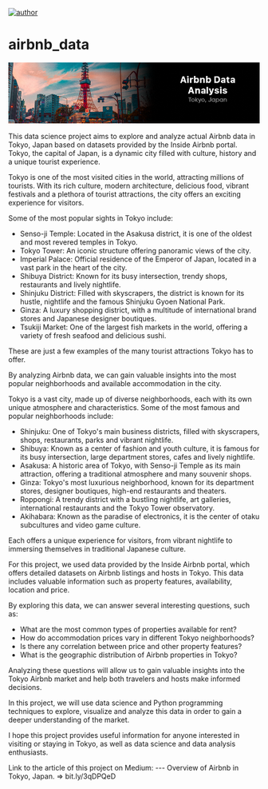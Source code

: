 [![author](https://img.shields.io/badge/author-gabrielduarte-red.svg)](https://www.linkedin.com/in/gabriel-duarte-671074146/)
# airbnb_data
<p align="center">
  <img src="Capa-GitHub-Airbnb.png" >
</p>

This data science project aims to explore and analyze actual Airbnb data in Tokyo, Japan based on datasets provided by the Inside Airbnb portal. Tokyo, the capital of Japan, is a dynamic city filled with culture, history and a unique tourist experience.

Tokyo is one of the most visited cities in the world, attracting millions of tourists. With its rich culture, modern architecture, delicious food, vibrant festivals and a plethora of tourist attractions, the city offers an exciting experience for visitors.

Some of the most popular sights in Tokyo include:

- Senso-ji Temple: Located in the Asakusa district, it is one of the oldest and most revered temples in Tokyo.
- Tokyo Tower: An iconic structure offering panoramic views of the city.
- Imperial Palace: Official residence of the Emperor of Japan, located in a vast park in the heart of the city.
- Shibuya District: Known for its busy intersection, trendy shops, restaurants and lively nightlife.
- Shinjuku District: Filled with skyscrapers, the district is known for its hustle, nightlife and the famous Shinjuku Gyoen National Park.
- Ginza: A luxury shopping district, with a multitude of international brand stores and Japanese designer boutiques.
- Tsukiji Market: One of the largest fish markets in the world, offering a variety of fresh seafood and delicious sushi.

These are just a few examples of the many tourist attractions Tokyo has to offer.

By analyzing Airbnb data, we can gain valuable insights into the most popular neighborhoods and available accommodation in the city.

 Tokyo is a vast city, made up of diverse neighborhoods, each with its own unique atmosphere and characteristics. Some of the most famous and popular neighborhoods include:

- Shinjuku: One of Tokyo's main business districts, filled with skyscrapers, shops, restaurants, parks and vibrant nightlife.
- Shibuya: Known as a center of fashion and youth culture, it is famous for its busy intersection, large department stores, cafes and lively nightlife.
- Asakusa: A historic area of Tokyo, with Senso-ji Temple as its main attraction, offering a traditional atmosphere and many souvenir shops.
- Ginza: Tokyo's most luxurious neighborhood, known for its department stores, designer boutiques, high-end restaurants and theaters.
- Roppongi: A trendy district with a bustling nightlife, art galleries, international restaurants and the Tokyo Tower observatory.
- Akihabara: Known as the paradise of electronics, it is the center of otaku subcultures and video game culture.

 Each offers a unique experience for visitors, from vibrant nightlife to immersing themselves in traditional Japanese culture.
 
 For this project, we used data provided by the Inside Airbnb portal, which offers detailed datasets on Airbnb listings and hosts in Tokyo. This data includes valuable information such as property features, availability, location and price.
 
 By exploring this data, we can answer several interesting questions, such as:

 - What are the most common types of properties available for rent?
 - How do accommodation prices vary in different Tokyo neighborhoods?
 - Is there any correlation between price and other property features?
 - What is the geographic distribution of Airbnb properties in Tokyo?

Analyzing these questions will allow us to gain valuable insights into the Tokyo Airbnb market and help both travelers and hosts make informed decisions.

In this project, we will use data science and Python programming techniques to explore, visualize and analyze this data in order to gain a deeper understanding of the market.

I hope this project provides useful information for anyone interested in visiting or staying in Tokyo, as well as data science and data analysis enthusiasts.

Link to the article of this project on Medium:
--- Overview of Airbnb in Tokyo, Japan. => bit.ly/3qDPQeD
   
